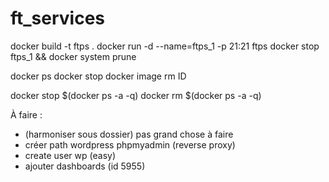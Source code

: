 # ft_services

docker build -t ftps .
docker run -d --name=ftps_1 -p 21:21 ftps
docker stop ftps_1 && docker system prune


docker ps
docker stop
docker image rm ID

docker stop $(docker ps -a -q)
docker rm $(docker ps -a -q)

À faire :

- (harmoniser sous dossier) pas grand chose à faire
- créer path wordpress phpmyadmin (reverse proxy)
- create user wp (easy)
- ajouter dashboards (id 5955)


